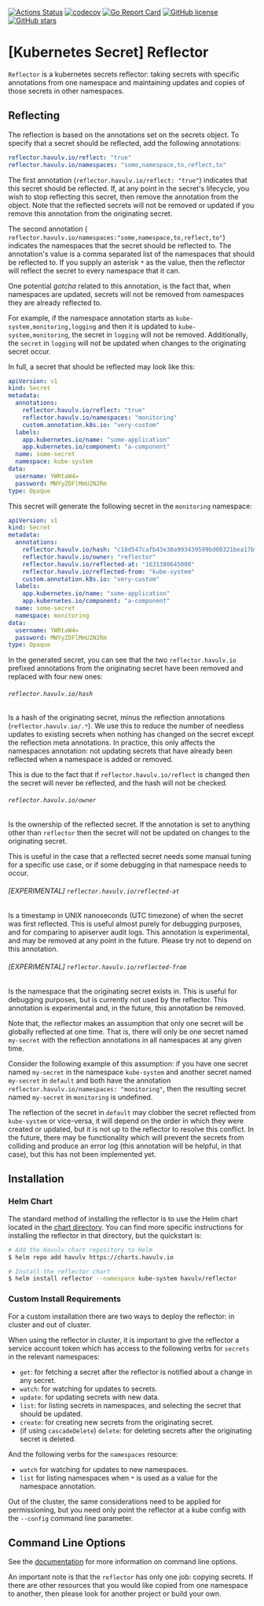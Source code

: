 [![Actions Status](https://github.com/havulv/reflector/workflows/CI/badge.svg)](https://github.com/havulv/reflector/actions)
[![codecov](https://codecov.io/gh/havulv/reflector/branch/root/graph/badge.svg?token=D50MQ0Q0ME)](https://codecov.io/gh/havulv/reflector)
[![Go Report Card](https://goreportcard.com/badge/github.com/havulv/reflector)](https://goreportcard.com/report/github.com/havulv/reflector)
[![GitHub license](https://img.shields.io/github/license/havulv/reflector.svg)](https://github.com/havulv/reflector/blob/main/LICENSE)
[![GitHub stars](https://img.shields.io/github/stars/havulv/reflector.svg)](https://github.com/havulv/reflector/stargazers)
# [Kubernetes Secret] Reflector

`Reflector` is a kubernetes secrets reflector: taking secrets
with specific annotations from one namespace and maintaining updates
and copies of those secrets in other namespaces.

## Reflecting

The reflection is based on the annotations set on the secrets object.
To specify that a secret should be reflected, add the following
annotations:

```yaml
reflector.havulv.io/reflect: "true"
reflector.havulv.io/namespaces: "some,namespace,to,reflect,to"
```

The first annotation (`reflector.havulv.io/reflect: "true"`) indicates
that this secret should be reflected. If, at any point in the secret's
lifecycle, you wish to stop reflecting this secret, then remove the
annotation from the object. Note that the reflected secrets will not be
removed or updated if you remove this annotation from the originating
secret.

The second annotation (
`reflector.havulv.io/namespaces:"some,namespace,to,reflect,to"`)
indicates the namespaces that the secret should be reflected to. The
annotation's value is a comma separated list of the namespaces that
should be reflected to. If you supply an asterisk `*` as the value,
then the reflector will reflect the secret to every namespace that it
can.

One potential _gotcha_ related to this annotation, is the fact that,
when namespaces are updated, secrets will not be removed from
namespaces they are already reflected to.

For example, if the namespace annotation starts as
`kube-system,monitoring,logging` and then it is updated to
`kube-system,monitoring`, the secret in `logging` will not be removed.
Additionally, the `secret` in `logging` will not be updated when
changes to the originating secret occur.

In full, a secret that should be reflected may look like this:
```yaml
apiVersion: v1
kind: Secret
metadata:
  annotations:
    reflector.havulv.io/reflect: "true"
    reflector.havulv.io/namespaces: "monitoring"
    custom.annotation.k8s.io: "very-custom"
  labels:
    app.kubernetes.io/name: "some-application"
    app.kubernetes.io/component: "a-component"
  name: some-secret
  namespace: kube-system
data:
  username: YWRtaW4=
  password: MWYyZDFlMmU2N2Rm
type: Opaque
```

This secret will generate the following secret in the `monitoring`
namespace:

```yaml
apiVersion: v1
kind: Secret
metadata:
  annotations:
    reflector.havulv.io/hash: "c18d547cafb43e30a993439599bd08321bea17bfedbe28b13bce8a7f298b63a2"
    reflector.havulv.io/owner: "reflector"
    reflector.havulv.io/reflected-at: "1631380645000"
    reflector.havulv.io/reflected-from: "kube-system"
    custom.annotation.k8s.io: "very-custom"
  labels:
    app.kubernetes.io/name: "some-application"
    app.kubernetes.io/component: "a-component"
  name: some-secret
  namespace: monitoring
data:
  username: YWRtaW4=
  password: MWYyZDFlMmU2N2Rm
type: Opaque
```

In the generated secret, you can see that the two `reflector.havulv.io`
prefixed annotations from the originating secret have been removed and
replaced with four new ones:


###### `reflector.havulv.io/hash`

Is a hash of the originating secret, minus the reflection annotations
(`reflector.havulv.io/.*`). We use this to reduce the number of
needless updates to existing secrets when nothing has changed on the
secret except the reflection meta annotations. In practice, this only
affects the namespaces annotation: not updating secrets that have
already been reflected when a namespace is added or removed.

This is due to the fact that if `reflector.havulv.io/reflect` is
changed then the secret will never be reflected, and the hash will
not be checked.


###### `reflector.havulv.io/owner`

Is the ownership of the reflected secret. If the annotation is set to
anything other than `reflector` then the secret will not be updated on
changes to the originating secret.

This is useful in the case that a reflected secret needs some manual
tuning for a specific use case, or if some debugging in that namespace
needs to occur.


###### [EXPERIMENTAL] `reflector.havulv.io/reflected-at`

Is a timestamp in UNIX nanoseconds (UTC timezone) of when the secret
was first reflected. This is useful almost purely for debugging
purposes, and for comparing to apiserver audit logs. This annotation
is experimental, and may be removed at any point in the future. Please
try not to depend on this annotation.


###### [EXPERIMENTAL] `reflector.havulv.io/reflected-from`

Is the namespace that the originating secret exists in. This is useful
for debugging purposes, but is currently not used by the reflector.
This annotation is experimental and, in the future, this annotation be
removed.

Note that, the reflector makes an assumption that only one secret
will be globally reflected at one time. That is, there will only be
one secret named `my-secret` with the reflection annotations in all
namespaces at any given time.

Consider the following example of this assumption: if you have one
secret named `my-secret` in the namespace `kube-system` and another
secret named `my-secret` in `default` and both have the annotation
`reflector.havulv.io/namespaces: "monitoring"`, then the resulting
secret named `my-secret` in `monitoring` is undefined.

The reflection of the secret in `default` may clobber the secret
reflected from `kube-system` or vice-versa, it will depend on the order
in which they were created or updated, but it is not up to the
reflector to resolve this conflict.  In the future, there may be
functionality which will prevent the secrets from colliding and produce
an error log (this annotation will be helpful, in that case), but this
has not been implemented yet.


## Installation

### Helm Chart

The standard method of installing the reflector is to use the Helm
chart located in the [chart directory](./deploy/chart). You can find
more specific instructions for installing the reflector in that
directory, but the quickstart is:

```bash
# Add the Havulv chart repository to Helm
$ helm repo add havulv https://charts.havulv.io

# Install the reflector chart
$ helm install reflector --namespace kube-system havulv/reflector
```

### Custom Install Requirements

For a custom installation there are two ways to deploy the reflector:
in cluster and out of cluster.

When using the reflector in cluster, it is important to give the
reflector a service account token which has access to the following
verbs for `secrets` in the relevant namespaces:
* `get`: for fetching a secret after the reflector is notified about a
  change in any secret.
* `watch`: for watching for updates to secrets.
* `update`: for updating secrets with new data.
* `list`: for listing secrets in namespaces, and selecting the secret
  that should be updated.
* `create`: for creating new secrets from the originating secret.
* (if using `cascadeDelete`) `delete`: for deleting secrets after the
  originating secret is deleted.

And the following verbs for the `namespaces` resource:
* `watch` for watching for updates to new namespaces.
* `list` for listing namespaces when `*` is used as a value for the
  namespace annotation.

Out of the cluster, the same considerations need to be applied for
permissioning, but you need only point the reflector at a kube config
with the `--config` command line parameter.

## Command Line Options

See the [documentation](./docs/cmd) for more information on command line
options.

An important note is that the `reflector` has only one job: copying
secrets. If there are other resources that you would like copied from
one namespace to another, then please look for another project or
build your own.
